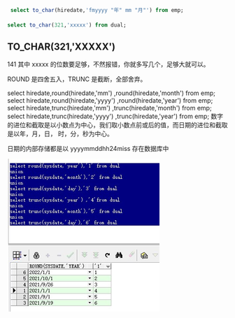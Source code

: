 ```sql
 select to_char(hiredate,'fmyyyy "年" mm "月"') from emp;

select to_char(321,'xxxxx') from dual;
```


TO_CHAR(321,'XXXXX')
---------------------
 141
其中 xxxxx 的位数要足够，不然报错，你就多写几个，足够大就可以。


ROUND 是四舍五入，TRUNC 是截断，全部舍弃。

select hiredate,round(hiredate,'mm') ,round(hiredate,'month') from emp;
select hiredate,round(hiredate,'yyyy') ,round(hiredate,'year') from emp;
select hiredate,trunc(hiredate,'mm') ,trunc(hiredate,'month') from emp;
select hiredate,trunc(hiredate,'yyyy') ,trunc(hiredate,'year') from emp;
数字的进位和截取是以小数点为中心，我们取小数点前或后的值，而日期的进位和截取是以年，月，日，
时，分，秒为中心。


日期的内部存储都是以 yyyymmddhh24miss 存在数据库中



![image-20220523141239301](https://raw.githubusercontent.com/aiiw/office/main/img/image-20220523141239301.png)